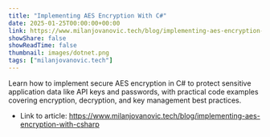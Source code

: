 ```yaml
---
title: "Implementing AES Encryption With C#"
date: 2025-01-25T00:00:00+00:00
link: https://www.milanjovanovic.tech/blog/implementing-aes-encryption-with-csharp
showShare: false
showReadTime: false
thumbnail: images/dotnet.png
tags: ["milanjovanovic.tech"]
---
```

Learn how to implement secure AES encryption in C# to protect sensitive application data like API keys and passwords, with practical code examples covering encryption, decryption, and key management best practices.

- Link to article: https://www.milanjovanovic.tech/blog/implementing-aes-encryption-with-csharp
